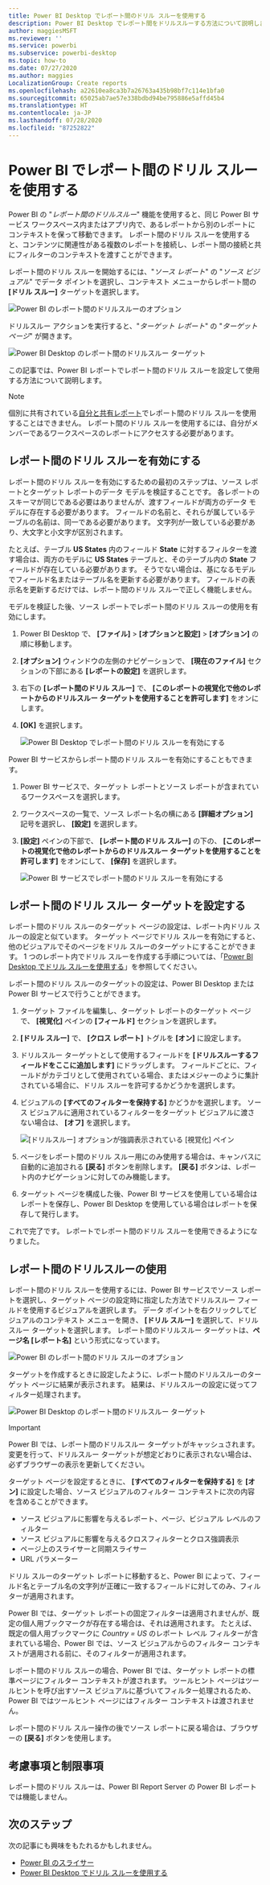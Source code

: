 ```yaml
---
title: Power BI Desktop でレポート間のドリル スルーを使用する
description: Power BI Desktop でレポート間をドリルスルーする方法について説明します
author: maggiesMSFT
ms.reviewer: ''
ms.service: powerbi
ms.subservice: powerbi-desktop
ms.topic: how-to
ms.date: 07/27/2020
ms.author: maggies
LocalizationGroup: Create reports
ms.openlocfilehash: a22610ea8ca3b7a26763a435b98bf7c114e1bfa0
ms.sourcegitcommit: 65025ab7ae57e338bdbd94be795886e5affd45b4
ms.translationtype: HT
ms.contentlocale: ja-JP
ms.lasthandoff: 07/28/2020
ms.locfileid: "87252822"
---
```

# <a name="use-cross-report-drill-through-in-power-bi"></a>Power BI でレポート間のドリル スルーを使用する

Power BI の "*レポート間のドリルスルー*" 機能を使用すると、同じ Power BI サービス ワークスペース内またはアプリ内で、あるレポートから別のレポートにコンテキストを保って移動できます。 レポート間のドリル スルーを使用すると、コンテンツに関連性がある複数のレポートを接続し、レポート間の接続と共にフィルターのコンテキストを渡すことができます。 

レポート間のドリル スルーを開始するには、"*ソース レポート*" の "*ソース ビジュアル*" でデータ ポイントを選択し、コンテキスト メニューからレポート間の **[ドリル スルー]** ターゲットを選択します。 

![Power BI のレポート間のドリルスルーのオプション](media/desktop-cross-report-drill-through/cross-report-drill-through-01.png)

ドリルスルー アクションを実行すると、"*ターゲット レポート*" の "*ターゲット ページ*" が開きます。 

![Power BI Desktop のレポート間のドリルスルー ターゲット](media/desktop-cross-report-drill-through/cross-report-drill-through-01a.png)

この記事では、Power BI レポートでレポート間のドリル スルーを設定して使用する方法について説明します。

> [!NOTE]
> 個別に共有されている[自分と共有レポート](../collaborate-share/service-share-dashboards.md#share-a-dashboard-or-report)でレポート間のドリル スルーを使用することはできません。 レポート間のドリル スルーを使用するには、自分がメンバーであるワークスペースのレポートにアクセスする必要があります。

## <a name="enable-cross-report-drill-through"></a>レポート間のドリル スルーを有効にする

レポート間のドリル スルーを有効にするための最初のステップは、ソース レポートとターゲット レポートのデータ モデルを検証することです。 各レポートのスキーマが同じである必要はありませんが、渡すフィールドが両方のデータ モデルに存在する必要があります。 フィールドの名前と、それらが属しているテーブルの名前は、同一である必要があります。 文字列が一致している必要があり、大文字と小文字が区別されます。

たとえば、テーブル **US States** 内のフィールド **State** に対するフィルターを渡す場合は、両方のモデルに **US States** テーブルと、そのテーブル内の **State** フィールドが存在している必要があります。 そうでない場合は、基になるモデルでフィールド名またはテーブル名を更新する必要があります。 フィールドの表示名を更新するだけでは、レポート間のドリル スルーで正しく機能しません。

モデルを検証した後、ソース レポートでレポート間のドリル スルーの使用を有効にします。 

1. Power BI Desktop で、 **[ファイル]**  >  **[オプションと設定]**  >  **[オプション]** の順に移動します。 
1. **[オプション]** ウィンドウの左側のナビゲーションで、 **[現在のファイル]** セクションの下部にある **[レポートの設定]** を選択します。 
1. 右下の **[レポート間のドリル スルー]** で、 **[このレポートの視覚化で他のレポートからのドリルスルー ターゲットを使用することを許可します]** をオンにします。 
1. **[OK]** を選択します。 
   
   ![Power BI Desktop でレポート間のドリル スルーを有効にする](media/desktop-cross-report-drill-through/cross-report-drill-through-02.png)

Power BI サービスからレポート間のドリル スルーを有効にすることもできます。
1. Power BI サービスで、ターゲット レポートとソース レポートが含まれているワークスペースを選択します。
1. ワークスペースの一覧で、ソース レポート名の横にある **[詳細オプション]** 記号を選択し、 **[設定]** を選択します。 
1. **[設定]** ペインの下部で、 **[レポート間のドリル スルー]** の下の、 **[このレポートの視覚化で他のレポートからのドリルスルー ターゲットを使用することを許可します]** をオンにして、 **[保存]** を選択します。
   
   ![Power BI サービスでレポート間のドリル スルーを有効にする](media/desktop-cross-report-drill-through/cross-report-drill-through-02a.png)

## <a name="set-up-a-cross-report-drill-through-target"></a>レポート間のドリル スルー ターゲットを設定する

レポート間のドリル スルーのターゲット ページの設定は、レポート内ドリル スルーの設定と似ています。 ターゲット ページでドリル スルーを有効にすると、他のビジュアルでそのページをドリル スルーのターゲットにすることができます。 1 つのレポート内でドリル スルーを作成する手順については、「[Power BI Desktop でドリル スルーを使用する](desktop-drillthrough.md)」を参照してください。

レポート間のドリル スルーのターゲットの設定は、Power BI Desktop または Power BI サービスで行うことができます。 
1. ターゲット ファイルを編集し、ターゲット レポートのターゲット ページで、 **[視覚化]** ペインの **[フィールド]** セクションを選択します。 
1. **[ドリル スルー]** で、 **[クロス レポート]** トグルを **[オン]** に設定します。 
1. ドリルスルー ターゲットとして使用するフィールドを **[ドリルスルーするフィールドをここに追加します]** にドラッグします。 フィールドごとに、フィールドがカテゴリとして使用されている場合、またはメジャーのように集計されている場合に、ドリル スルーを許可するかどうかを選択します。 
1. ビジュアルの **[すべてのフィルターを保持する]** かどうかを選択します。 ソース ビジュアルに適用されているフィルターをターゲット ビジュアルに渡さない場合は、 **[オフ]** を選択します。
   
   ![[ドリルスルー] オプションが強調表示されている [視覚化] ペイン](media/desktop-cross-report-drill-through/cross-report-drill-through-03.png)
   
1. ページをレポート間のドリル スルー用にのみ使用する場合は、キャンバスに自動的に追加される **[戻る]** ボタンを削除します。 **[戻る]** ボタンは、レポート内のナビゲーションに対してのみ機能します。 
1. ターゲット ページを構成した後、Power BI サービスを使用している場合はレポートを保存し、Power BI Desktop を使用している場合はレポートを保存して発行します。

これで完了です。 レポートでレポート間のドリル スルーを使用できるようになりました。 

## <a name="use-cross-report-drill-through"></a>レポート間のドリルスルーの使用

レポート間のドリル スルーを使用するには、Power BI サービスでソース レポートを選択し、ターゲット ページの設定時に指定した方法でドリルスルー フィールドを使用するビジュアルを選択します。 データ ポイントを右クリックしてビジュアルのコンテキスト メニューを開き、 **[ドリル スルー]** を選択して、ドリルスルー ターゲットを選択します。 レポート間のドリルスルー ターゲットは、**ページ名 [レポート名]** という形式になっています。

![Power BI のレポート間のドリル スルーのオプション](media/desktop-cross-report-drill-through/cross-report-drill-through-01.png)

ターゲットを作成するときに設定したように、レポート間のドリルスルーのターゲット ページに結果が表示されます。 結果は、ドリルスルーの設定に従ってフィルター処理されます。

![Power BI Desktop のレポート間のドリルスルー ターゲット](media/desktop-cross-report-drill-through/cross-report-drill-through-01a.png)

> [!IMPORTANT]
> Power BI では、レポート間のドリルスルー ターゲットがキャッシュされます。 変更を行って、ドリルスルー ターゲットが想定どおりに表示されない場合は、必ずブラウザーの表示を更新してください。 

ターゲット ページを設定するときに、 **[すべてのフィルターを保持する]** を **[オン]** に設定した場合、ソース ビジュアルのフィルター コンテキストに次の内容を含めることができます。 

- ソース ビジュアルに影響を与えるレポート、ページ、ビジュアル レベルのフィルター 
- ソース ビジュアルに影響を与えるクロスフィルターとクロス強調表示 
- ページ上のスライサーと同期スライサー
- URL パラメーター

ドリル スルーのターゲット レポートに移動すると、Power BI によって、フィールド名とテーブル名の文字列が正確に一致するフィールドに対してのみ、フィルターが適用されます。 

Power BI では、ターゲット レポートの固定フィルターは適用されませんが、既定の個人用ブックマークが存在する場合は、それは適用されます。 たとえば、既定の個人用ブックマークに *Country = US* のレポート レベル フィルターが含まれている場合、Power BI では、ソース ビジュアルからのフィルター コンテキストが適用される前に、そのフィルターが適用されます。 

レポート間のドリル スルーの場合、Power BI では、ターゲット レポートの標準ページにフィルター コンテキストが渡されます。 ツールヒント ページはツールヒントを呼び出すソース ビジュアルに基づいてフィルター処理されるため、Power BI ではツールヒント ページにはフィルター コンテキストは渡されません。

レポート間のドリル スルー操作の後でソース レポートに戻る場合は、ブラウザーの **[戻る]** ボタンを使用します。 

## <a name="considerations-and-limitations"></a>考慮事項と制限事項

レポート間のドリル スルーは、Power BI Report Server の Power BI レポートでは機能しません。

## <a name="next-steps"></a>次のステップ

次の記事にも興味をもたれるかもしれません。

- [Power BI のスライサー](../visuals/power-bi-visualization-slicers.md)
- [Power BI Desktop でドリル スルーを使用する](desktop-drillthrough.md)
